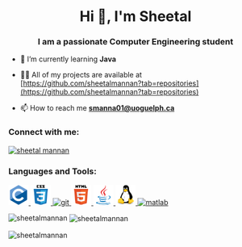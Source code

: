 <h1 align="center">Hi 👋, I'm Sheetal</h1>
<h3 align="center">I am a passionate Computer Engineering student</h3>

- 🌱 I’m currently learning **Java**

- 👨‍💻 All of my projects are available at [https://github.com/sheetalmannan?tab=repositories](https://github.com/sheetalmannan?tab=repositories)

- 📫 How to reach me **smanna01@uoguelph.ca**

<h3 align="left">Connect with me:</h3>
<p align="left">
<a href="https://linkedin.com/in/sheetal mannan" target="blank"><img align="center" src="https://raw.githubusercontent.com/rahuldkjain/github-profile-readme-generator/master/src/images/icons/Social/linked-in-alt.svg" alt="sheetal mannan" height="30" width="40" /></a>
</p>

<h3 align="left">Languages and Tools:</h3>
<p align="left"> <a href="https://www.cprogramming.com/" target="_blank"> <img src="https://raw.githubusercontent.com/devicons/devicon/master/icons/c/c-original.svg" alt="c" width="40" height="40"/> </a> <a href="https://www.w3schools.com/css/" target="_blank"> <img src="https://raw.githubusercontent.com/devicons/devicon/master/icons/css3/css3-original-wordmark.svg" alt="css3" width="40" height="40"/> </a> <a href="https://git-scm.com/" target="_blank"> <img src="https://www.vectorlogo.zone/logos/git-scm/git-scm-icon.svg" alt="git" width="40" height="40"/> </a> <a href="https://www.w3.org/html/" target="_blank"> <img src="https://raw.githubusercontent.com/devicons/devicon/master/icons/html5/html5-original-wordmark.svg" alt="html5" width="40" height="40"/> </a> <a href="https://www.java.com" target="_blank"> <img src="https://raw.githubusercontent.com/devicons/devicon/master/icons/java/java-original.svg" alt="java" width="40" height="40"/> </a> <a href="https://www.linux.org/" target="_blank"> <img src="https://raw.githubusercontent.com/devicons/devicon/master/icons/linux/linux-original.svg" alt="linux" width="40" height="40"/> </a> <a href="https://www.mathworks.com/" target="_blank"> <img src="https://upload.wikimedia.org/wikipedia/commons/2/21/Matlab_Logo.png" alt="matlab" width="40" height="40"/> </a> </p>

<p><img align="left" src="https://github-readme-stats.vercel.app/api/top-langs?username=sheetalmannan&show_icons=true&locale=en&layout=compact" alt="sheetalmannan" /></p>

<p>&nbsp;<img align="center" src="https://github-readme-stats.vercel.app/api?username=sheetalmannan&show_icons=true&locale=en" alt="sheetalmannan" /></p>

<p><img align="center" src="https://github-readme-streak-stats.herokuapp.com/?user=sheetalmannan&" alt="sheetalmannan" /></p>
